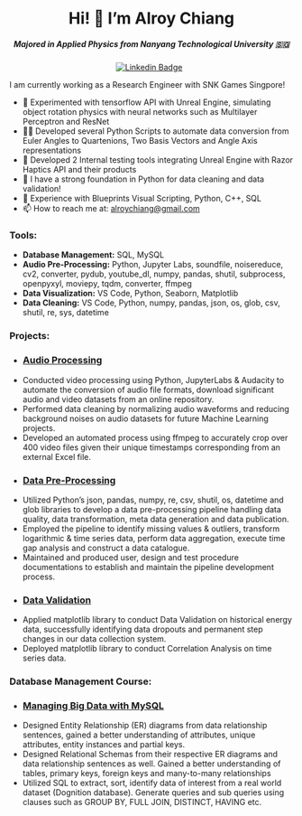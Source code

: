 <div align="center">
  <h1><strong>Hi! 👋 I’m Alroy Chiang</strong></h1>
</div>

<h5 align="center"><i>Majored in Applied Physics from Nanyang Technological University 🇸🇬</i></h5>

<div align="center">
  
  [![Linkedin Badge](https://img.shields.io/badge/LinkedIn-0077B5?style=flat&logo=linkedin&logoColor=white)](https://www.linkedin.com/in/alroy-chiang-329ba117b/)&nbsp;&nbsp;
</div>
  
I am currently working as a Research Engineer with SNK Games Singpore!

- 👀 Experimented with tensorflow API with Unreal Engine, simulating object rotation physics with neural networks such as Multilayer Perceptron and ResNet
- 👨‍💻 Developed several Python Scripts to automate data conversion from Euler Angles to Quartenions, Two Basis Vectors and  Angle Axis representations
- 🐣 Developed 2 Internal testing tools integrating Unreal Engine with Razor Haptics API and their products 
- 🚧 I have a strong foundation in Python for data cleaning and data validation!
- 🦕 Experience with Blueprints Visual Scripting, Python, C++, SQL
- 📫 How to reach me at: alroychiang@gmail.com

### Tools:
*  **Database Management:** SQL, MySQL
*  **Audio Pre-Processing:** Python, Jupyter Labs, soundfile, noisereduce, cv2, converter, pydub, youtube_dl, numpy, pandas, shutil, subprocess, openpyxyl, moviepy, tqdm, converter, ffmpeg
*  **Data Visualization:** VS Code, Python, Seaborn, Matplotlib
*  **Data Cleaning:** VS Code, Python, numpy, pandas, json, os, glob, csv, shutil, re, sys, datetime

### Projects:

* ### [Audio Processing](https://github.com/roitoimalfoi/SNTL-Intern.git)
 - Conducted video processing using Python, JupyterLabs & Audacity to automate the conversion of audio
file formats, download significant audio and video datasets from an online repository.
 - Performed data cleaning by normalizing audio waveforms and reducing background noises on audio
datasets for future Machine Learning projects.
 - Developed an automated process using ffmpeg to accurately crop over 400 video files given their unique
timestamps corresponding from an external Excel file.

* ### [Data Pre-Processing](https://github.com/roitoimalfoi/data-pre-processing-pipline.git)
 - Utilized Python’s json, pandas, numpy, re, csv, shutil, os, datetime and glob libraries to develop a data
pre-processing pipeline handling data quality, data transformation, meta data generation and data
publication.
 - Employed the pipeline to identify missing values & outliers, transform logarithmic & time series data,
perform data aggregation, execute time gap analysis and construct a data catalogue.
 - Maintained and produced user, design and test procedure documentations to establish and maintain the
pipeline development process.

* ### [Data Validation](https://github.com/alroychiang/data-validation)
 - Applied matplotlib library to conduct Data Validation on historical energy data, successfully identifying
data dropouts and permanent step changes in our data collection system.
 - Deployed matplotlib library to conduct Correlation Analysis on time series data.

### Database Management Course:

* ### [Managing Big Data with MySQL](https://github.com/roitoimalfoi/Managing-Big-Data-with-MySQL.git)
 - Designed Entity Relationship (ER) diagrams from data relationship sentences, gained a better understanding of attributes, unique attributes, entity instances and partial keys.
 - Designed Relational Schemas from their respective ER diagrams and data relationship sentences as well. Gained a better understanding of tables, primary keys, foreign keys and many-to-many relationships
 - Utilized SQL to extract, sort, identify data of interest from a real world dataset (Dognition database). Generate queries and sub queries using clauses such as GROUP BY, FULL JOIN, DISTINCT, HAVING etc.





<!---
roitoimalfoi/roitoimalfoi is a ✨ special ✨ repository because its `README.md` (this file) appears on your GitHub profile.
You can click the Preview link to take a look at your changes.
--->
